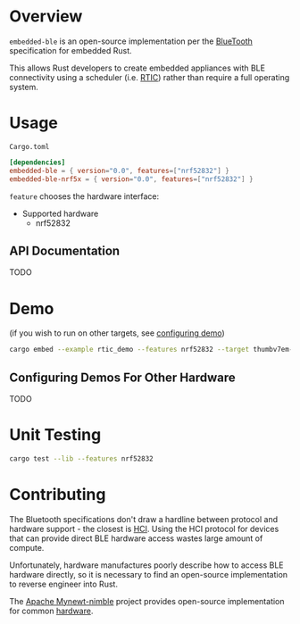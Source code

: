 Overview
================================================================================
`embedded-ble` is an open-source implementation per the
[BlueTooth](https://www.bluetooth.com/specifications/specs/) specification for 
embedded Rust.

This allows Rust developers to create embedded appliances with BLE connectivity
using a scheduler (i.e. [RTIC](http://rtic.rs)) rather than require a full
operating system.


Usage
================================================================================
`Cargo.toml`
```toml
[dependencies]
embedded-ble = { version="0.0", features=["nrf52832"] }
embedded-ble-nrf5x = { version="0.0", features=["nrf52832"] }
```
`feature` chooses the hardware interface:
* Supported hardware 
    * nrf52832
<!-- TODO 
    * nrf51
    * nrf52805
    * nrf52810
    * nrf52811
    * nrf52833
    * nrf52840
-->

API Documentation
--------------------------------------------------------------------------------
TODO <!-- TODO generate rust docs -->

Demo
================================================================================
(if you wish to run on other targets, see [configuring demo](#demo_config))

```sh
cargo embed --example rtic_demo --features nrf52832 --target thumbv7em-none-eabihf
```

<a id="demo_config">Configuring Demos For Other Hardware</a>
--------------------------------------------------------------------------------
TODO

Unit Testing
================================================================================
```sh
cargo test --lib --features nrf52832
```

Contributing
================================================================================
The Bluetooth specifications don't draw a hardline between protocol and hardware
support - the closest is [HCI](https://software-dl.ti.com/lprf/simplelink_cc2640r2_latest/docs/blestack/ble_user_guide/html/ble-stack-3.x/hci.html).
Using the HCI protocol for devices that can provide direct BLE hardware access
wastes large amount of compute.

Unfortunately, hardware manufactures poorly describe how to access BLE hardware
directly, so it is necessary to find an open-source implementation to reverse
engineer into Rust.

The [Apache Mynewt-nimble](https://github.com/apache/mynewt-nimble) project
provides open-source implementation for common [hardware](https://github.com/apache/mynewt-core#overview).




